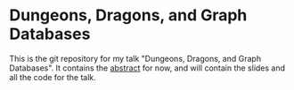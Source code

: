 # Dungeons, Dragons, and Graph Databases

This is the git repository for my talk "Dungeons, Dragons, and Graph Databases". It contains the [abstract](ABSTRACT.md) for now, and will contain the slides and all the code for the talk.
